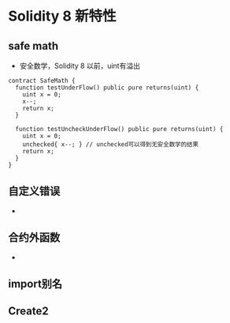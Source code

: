 # Solidity 8 新特性

## safe math 
- 安全数学，Solidity 8 以前，uint有溢出
```sol
contract SafeMath {
  function testUnderFlow() public pure returns(uint) {
    uint x = 0;
    x--;
    return x;
  }

  function testUncheckUnderFlow() public pure returns(uint) {
    uint x = 0;
    unchecked{ x--; } // unchecked可以得到无安全数学的结果
    return x;
  }
}
```

## 自定义错误
- 

## 合约外函数
- 

## import别名

## Create2
